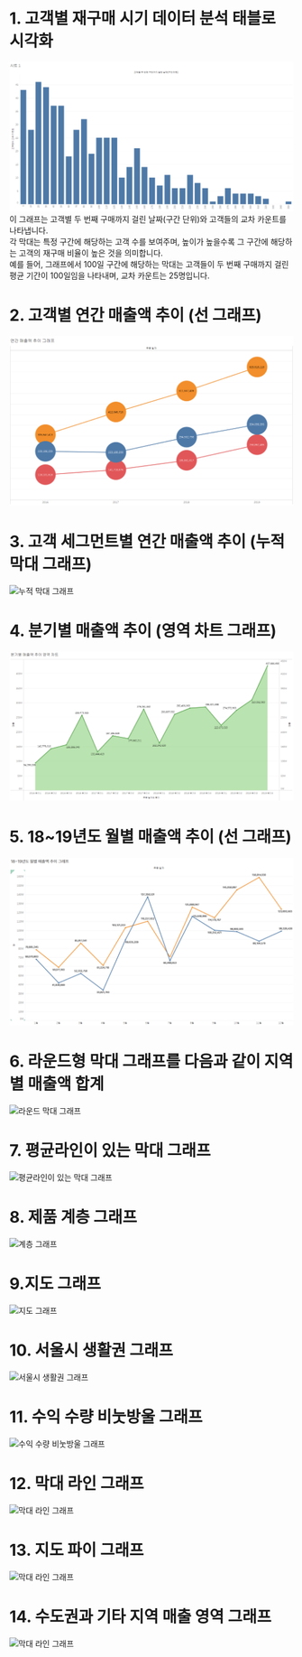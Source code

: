 # 1. 고객별 재구매 시기 데이터 분석 태블로 시각화
![히스토그램](histo.png)
이 그래프는 고객별 두 번째 구매까지 걸린 날짜(구간 단위)와 고객들의 교차 카운트를 나타냅니다. </br>
각 막대는 특정 구간에 해당하는 고객 수를 보여주며, 높이가 높을수록 그 구간에 해당하는 고객의 재구매 비율이 높은 것을 의미합니다. </br>
예를 들어, 그래프에서 100일 구간에 해당하는 막대는 고객들이 두 번째 구매까지 걸린 평균 기간이 100일임을 나타내며, 교차 카운트는 25명입니다.
</br>
# 2. 고객별 연간 매출액 추이 (선 그래프)
![추이그래프](line.png)
</br>
# 3. 고객 세그먼트별 연간 매출액 추이 (누적 막대 그래프)
![누적 막대 그래프](누적막대차트.png)
</br>
# 4. 분기별 매출액 추이 (영역 차트 그래프)
![영역차트그래프](quarter.png)
</br>
# 5. 18~19년도 월별 매출액 추이 (선 그래프)
![추이그래프2](line1819.png)
</br>
# 6. 라운드형 막대 그래프를  다음과 같이 지역별 매출액 합계
![라운드 막대 그래프](물방울2.png)
</br>
# 7. 평균라인이 있는 막대 그래프
![평균라인이 있는 막대 그래프](평균.png)
</br>
# 8. 제품 계층 그래프
![계층 그래프](계층.png)
</br>
# 9.지도 그래프
![지도 그래프](지도2.png)
</br>
# 10. 서울시 생활권 그래프
![서울시 생활권 그래프](생활권.png)
</br>
# 11. 수익 수량 비눗방울 그래프
![수익 수량 비눗방울 그래프](비눗방울.png)
</br>
# 12. 막대 라인 그래프
![막대 라인 그래프](막대라인그래프.png)
</br>
# 13. 지도 파이 그래프
![막대 라인 그래프](막대라인그래프.png)
</br>
# 14. 수도권과 기타 지역 매출 영역 그래프
![막대 라인 그래프](막대라인그래프.png)
